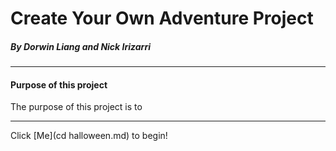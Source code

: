 # Create Your Own Adventure Project 
##### By Dorwin Liang and Nick Irizarri  
---
#### Purpose of this project
The purpose of this project is to 

---
Click [Me](cd halloween.md) to begin!
